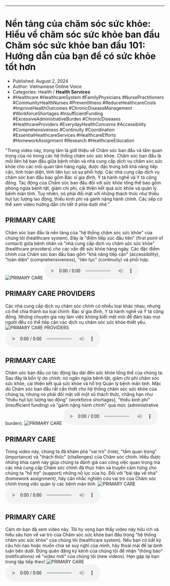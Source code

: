 
---

# Nền tảng của chăm sóc sức khỏe: Hiểu về chăm sóc sức khỏe ban đầu Chăm sóc sức khỏe ban đầu 101: Hướng dẫn của bạn để có sức khỏe tốt hơn

- Published: August 2, 2024
- Author: Vietnamese Online Voice
- Categories: Health / **Health Services**
- #Healthcare #HealthcareSystem #FamilyPhysicians #NursePractitioners #CommunityHealthNurses #PreventIllness #ReduceHealthcareCosts #ImproveHealthOutcomes #ChronicDiseaseManagement #WorkforceShortages #InsufficientFunding #ExcessiveAdministrativeBurden #ChronicDiseases #HealthcareProviders #EverydayHealthConcerns #Accessibility #Comprehensiveness #Continuity #Coordination #EssentialHealthcareServices #HealthcareEfforts #HomeworkAssignment #Research #HealthcareEducation

"Trong video này, trọng tâm là giới thiệu về Chăm sóc ban đầu và tầm quan trọng của nó trong các hệ thống chăm sóc sức khỏe. Chăm sóc ban đầu là mối liên hệ ban đầu giữa bệnh nhân và nhà cung cấp dịch vụ chăm sóc sức khỏe cho các mối quan tâm hàng ngày, được đặc trưng bởi khả năng tiếp cận, tính toàn diện, tính liên tục và sự phối hợp. Các nhà cung cấp dịch vụ chăm sóc ban đầu bao gồm Bác sĩ gia đình, Y tá hành nghề và Y tá cộng đồng. Tác động của Chăm sóc ban đầu đối với sức khỏe tổng thể bao gồm phòng ngừa bệnh tật, giảm chi phí, cải thiện kết quả sức khỏe và quản lý bệnh mãn tính. Tuy nhiên, nó phải đối mặt với những thách thức như thiếu hụt lực lượng lao động, thiếu kinh phí và gánh nặng hành chính. Các sếp có thể xem video hướng dẫn chi tiết ở phía dưới nhé."


## PRIMARY CARE

Chăm sóc ban đầu là nền tảng của "hệ thống chăm sóc sức khỏe" của chúng tôi (healthcare system). Đây là "điểm tiếp xúc đầu tiên" (first point of contact) giữa bệnh nhân và "nhà cung cấp dịch vụ chăm sóc sức khỏe" (healthcare providers) cho các vấn đề sức khỏe hàng ngày. Các đặc điểm chính của Chăm sóc ban đầu bao gồm "khả năng tiếp cận" (accessibility), "toàn diện" (comprehensiveness), "liên tục" (continuity) và phối hợp.
![PRIMARY CARE](https://http-archiver-apis-production-80.schnworks.com/storage/images/transitions/2024-08-02/transition--29793000113-Montserrat-Medium-004895.jpg)
<audio controls>
    <source src="https://http-archiver-apis-production-80.schnworks.com/storage/storage/audio/file-34246124193.mp3" type="audio/mpeg">
</audio>



## PRIMARY CARE PROVIDERS

Các nhà cung cấp dịch vụ chăm sóc chính có nhiều loại khác nhau, nhưng có thể chia thành ba loại chính: Bác sĩ gia đình, Y tá hành nghề và Y tá cộng đồng. Những chuyên gia này làm việc không biết mệt mỏi để đảm bảo mọi người đều có thể tiếp cận các dịch vụ chăm sóc sức khỏe thiết yếu.
![PRIMARY CARE PROVIDERS](https://http-archiver-apis-production-80.schnworks.com/storage/images/transitions/2024-08-02/transition--10575743115-Montserrat-Medium-303F9F.jpg)
<audio controls>
    <source src="https://http-archiver-apis-production-80.schnworks.com/storage/storage/audio/file-8270497696.mp3" type="audio/mpeg">
</audio>



## PRIMARY CARE

Chăm sóc ban đầu có tác động lâu dài đến sức khỏe tổng thể của chúng ta. Sau đây là bốn lý do chính: nó ngăn ngừa bệnh tật, giảm chi phí chăm sóc sức khỏe, cải thiện kết quả sức khỏe và hỗ trợ Quản lý bệnh mãn tính. Mặc dù Chăm sóc ban đầu rất cần thiết cho hệ thống chăm sóc sức khỏe của chúng ta, nhưng nó phải đối mặt với một số thách thức, chẳng hạn như "thiếu hụt lực lượng lao động" (workforce shortages), "thiếu kinh phí" (insufficient funding) và "gánh nặng hành chính" quá mức (administrative burden).
![PRIMARY CARE](https://http-archiver-apis-production-80.schnworks.com/storage/images/transitions/2024-08-02/transition-7229308098-Montserrat-Regular-004895.jpg)
<audio controls>
    <source src="https://http-archiver-apis-production-80.schnworks.com/storage/storage/audio/file-4940807802.mp3" type="audio/mpeg">
</audio>



## PRIMARY CARE

Trong video này, chúng ta đã khám phá "vai trò" (role), "tầm quan trọng" (importance) và "thách thức" (challenges) của Chăm sóc chính. Hiểu được những khía cạnh này giúp chúng ta đánh giá cao công việc quan trọng mà các nhà cung cấp Chăm sóc chính đã thực hiện và truyền cảm hứng cho chúng ta "hỗ trợ" (support) những nỗ lực của họ. Đối với "bài tập về nhà" (homework assignment), hãy cân nhắc nghiên cứu vai trò của Chăm sóc chính trong việc quản lý các bệnh mãn tính.
![PRIMARY CARE](https://http-archiver-apis-production-80.schnworks.com/storage/images/transitions/2024-08-02/transition-14212107171-Montserrat-Regular-1A237E.jpg)
<audio controls>
    <source src="https://http-archiver-apis-production-80.schnworks.com/storage/storage/audio/file-36495667636.mp3" type="audio/mpeg">
</audio>



## PRIMARY CARE

Cảm ơn bạn đã xem video này. Tôi hy vọng bạn thấy video này hữu ích và hiểu sâu hơn về vai trò của Chăm sóc sức khỏe ban đầu trong "hệ thống chăm sóc sức khỏe" của chúng tôi (healthcare system). Nếu bạn có bất kỳ câu hỏi nào hoặc muốn chia sẻ suy nghĩ của mình, hãy thoải mái để lại bình luận bên dưới. Đừng quên đăng ký kênh của chúng tôi để nhận "thông báo" (notifications) về "video mới" của chúng tôi (new videos). Hẹn gặp lại bạn trong tập tiếp theo!
![PRIMARY CARE](https://http-archiver-apis-production-80.schnworks.com/storage/images/transitions/2024-08-02/transition--3184340690-Montserrat-Black-283593.jpg)
<audio controls>
    <source src="https://http-archiver-apis-production-80.schnworks.com/storage/storage/audio/file-18623199372.mp3" type="audio/mpeg">
</audio>

